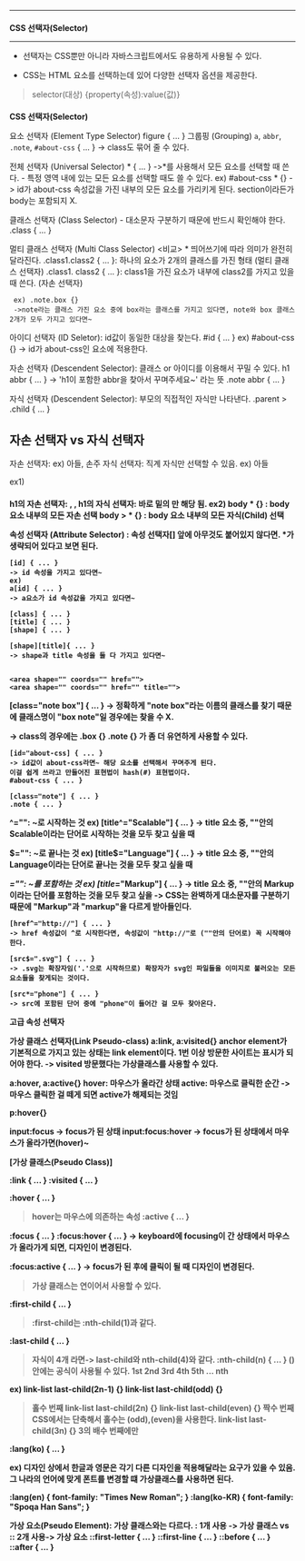 -----------------------
# CSS 선택자(Selector)
-----------------------

* 선택자는 CSS뿐만 아니라 자바스크립트에서도 유용하게 사용될 수 있다.

* CSS는 HTML 요소를 선택하는데 있어 다양한 선택자 옵션을 제공한다. 

> selector(대상) {property(속성):value(값)}

<head>
    <style type="text/css">
    h1 {font-size: 100%} 
     /* Element Type Selector */
    a {text-decoration:none}
    img {border: 0}
    </style>
</head> 


<head>
    <style type="text/css">
    h1, h2, h3, h4, h5,h6{font-wieght: normal}   
     /* Grouping: 여러 개의 요소(태그 선택자)를 일괄적으로 묶어주고, 일괄적으로 디자인해주는 것 */
    a, img, p {border:none}
    h3 span, h4 span{position:fixed:left:-2em}
    </style>

</head> 


<head>
    <style type="text/css">
    * {margin:0:padding:0};
    /* Universal Selector(전체 선택자): HTML에 존재하는 모든 요소에 일괄적으로 스타일링 주고자 할 때*/
    html body * {text-decoration:none}
    p.declation * {text-transform:capitalize}
    </style>
</head> 


<head>
    <style type="text/css">
    p.note{}
     /* Class Selector(클래스 선택자)  */
    .floatLeft{}
    .positionAbs{}
    </style>
</head> 


<head>
    <style type="text/css">
    p.note.floatLeft{}
    /* Multi Class Selector(말 그대로 여러 개의 클래스가 붙은 선택자) 
    단락 요소(p)가 note라는 클래스와 floatLeft라는 클래스를 둘 다 가질 때  
     .note와 .floatLeft 사이에 띄면 X! */
    .section.article{}
    .positionAbs{}
    </style>
</head> 

<head>
    <style type="text/css">
    ul#nav{}
    /* ID Selector(아이디 선택자)
    Hash(#)값을 통해서 아이디를 선택하게 된다.*/
    div#figure{}
    #site_info{}
    </style>
</head> 

<head>
    <style type="text/css">
    p strong{}
    /* Descendant Selector  */
    /* '단락 내부에 있는 strong을 찾아서 꾸며주세요~'라는 뜻 */
    ul li a {}
    /* 비순차 목록인 ul 내부의 li 요소를 찾은 다음에 a 요소
    -> 결국 꾸며지는 건 ul도 X, li도 X!! a요소를 최종적으로 찾은 다음에 꾸민다. 
    -> 맨 마지막에 나오는 요소를 꾸민다. */
    h3 span {}
    </style>
</head> 


# CSS 선택자(Selector)

 요소 선택자 (Element Type Selector)
    figure { ... }
 그룹핑 (Grouping)
    `a`, `abbr`, `.note`, `#about-css` { ... }
    -> class도 묶어 줄 수 있다.

전체 선택자 (Universal Selector)
    * { ... }
    ->*를 사용해서 모든 요소를 선택할 때 쓴다. 
    -  특정 영역 내에 있는 모든 요소를 선택할 때도 쓸 수 있다.
    ex)  #about-css * {}
    -> id가 about-css 속성값을 가진 내부의 모든 요소를 가리키게 된다.
    section이라든가 body는 포함되지 X. 

클래스 선택자 (Class Selector)
    - 대소문자 구분하기 때문에 반드시 확인해야 한다.
    .class { ... }

멀티 클래스 선택자 (Multi Class Selector)
    <비교>
     * 띄어쓰기에 따라 의미가 완전히 달라진다. 
    .class1.class2 { ... }: 하나의 요소가 2개의 클래스를 가진 형태 (멀티 클래스 선택자)
    .class1. class2 { ... }: class1을 가진 요소가 내부에 class2를 가지고 있을 때 쓴다. (자손 선택자)


     ex) .note.box {}
     ->note라는 클래스 가진 요소 중에 box라는 클래스를 가지고 있다면, note와 box 클래스 2개가 모두 가지고 있다면~


아이디 선택자 (ID Seletor): id값이 동일한 대상을 찾는다. 
    #id { ... }
    ex) #about-css {}
    -> id가 about-css인 요소에 적용한다. 


자손 선택자 (Descendent Selector):  클래스 or 아이디를 이용해서 꾸밀 수 있다. 
    h1 abbr {  ... }
    -> 'h1이 포함한 abbr을 찾아서 꾸며주세요~' 라는 뜻
    .note abbr { ... }
   

자식 선택자 (Descendent Selector): 부모의 직접적인 자식만 나타낸다. 
    .parent > .child { ... }

## 자손 선택자 vs 자식 선택자
자손 선택자: ex) 아들, 손주
자식 선택자: 직계 자식만 선택할 수 있음. ex) 아들

ex1) <h1>
        <strong>
            <strong>
                <abbr>
    h1의 자손 선택자: <strong>, <strong>, <abbr>
    h1의 자식 선택자: 바로 밑의 <strong>만 해당 됨. 
ex2) 
    body * {} : body 요소 내부의 모든 자손 선택
    body > * {} : body 요소 내부의 모든 자식(Child) 선택



속성 선택자 (Attribute Selector)
    : 속성 선택자[] 앞에 아무것도 붙어있지 않다면. *가 생략되어 있다고 보면 된다. 

    [id] { ... }
    -> id 속성을 가지고 있다면~
    ex) 
    a[id] { ... }
    -> a요소가 id 속성값을 가지고 있다면~

    [class] { ... }
    [title] { ... }
    [shape] { ... }

    [shape][title]{ ... }
    -> shape과 title 속성을 둘 다 가지고 있다면~


    <area shape="" coords="" href="">
    <area shape="" coords="" href="" title="">



[class="note box"] { ...  }
-> 정확하게 "note box"라는 이름의 클래스를 찾기 때문에
클래스명이 "box note"일 경우에는 찾을 수 X.

-> class의 경우에는 
.box {}
.note {} 
가 좀 더 유연하게 사용할 수 있다.


    



    [id="about-css] { ... }
    -> id값이 about-css라면~ 해당 요소를 선택해서 꾸며주게 된다. 
    이걸 쉽게 쓰라고 만들어진 표현법이 hash(#) 표현법이다. 
    #about-css { ... }

    [class="note"] { ... }
    .note { ... }




^="": ~로 시작하는 것
ex) 
[title^="Scalable"] { ... }
-> title 요소 중,  ""안의 Scalable이라는 단어로 시작하는 것을 모두 찾고 싶을 때


$="": ~로 끝나는 것
ex) 
[title$="Language"] { ... }
-> title 요소 중,  ""안의 Language이라는 단어로 끝나는 것을 모두 찾고 싶을 때

*="": ~를 포함하는 것
ex) 
[title*="Markup"] { ... }
-> title 요소 중,  ""안의 Markup이라는 단어를 포함하는 것을 모두 찾고 싶을 
-> CSS는 완벽하게 대소문자를 구분하기 때문에 "Markup"과 "markup"을 다르게 받아들인다. 

    [href^="http://"] { ... }
    -> href 속성값이 ^로 시작한다면, 속성값이 "http://"로 (""안의 단어로) 꼭 시작해야 한다.

    [src$=".svg"] { ... }
    -> .svg는 확장자임('.'으로 시작하므로) 확장자가 svg인 파일들을 이미지로 불러오는 모든 요소들을 찾게되는 것이다.

    [src*="phone"] { ... }
    -> src에 포함된 단어 중에 "phone"이 들어간 걸 모두 찾아온다. 



고급 속성 선택자

가상 클래스 선택자(Link Pseudo-class)
a:link, a:visited{}
anchor element가 기본적으로 가지고 있는 상태는 link element이다.
1번 이상 방문한 사이트는 표시가 되어야 한다. -> visited 방문했다는 가상클래스를 사용할 수 있다. 

a:hover, a:active{}
hover: 마우스가 올라간 상태
active: 마우스로 클릭한 순간 -> 마우스 클릭한 걸 떼게 되면 active가 해제되는 것임

p:hover{}

input:focus
-> focus가 된 상태
input:focus:hover
-> focus가 된 상태에서 마우스가 올라가면(hover)~



[가상 클래스(Pseudo Class)]

:link { ... }
:visited { ... }

:hover { ... }
> hover는 마우스에 의존하는 속성
:active { ... }


:focus { ... }
:focus:hover { ... }
-> keyboard에 focusing이 간 상태에서 마우스가 올라가게 되면, 디자인이 변경된다. 

:focus:active { ... }
-> focus가 된 후에 클릭이 될 때 디자인이 변경된다. 
> 가상 클래스는 연이어서 사용할 수 있다. 


:first-child { ... }
> :first-child는 :nth-child(1)과 같다.  

:last-child { ... }
>자식이 4개 라면-> last-child와 nth-child(4)와 같다. 
:nth-child(n) { ... }
>()안에는 공식이 사용될 수 있다. 
1st
2nd
3rd
4th
5th
...
nth


ex)
link-list last-child(2n-1) {}
link-list last-child(odd) {}
> 홀수 번째
link-list last-child(2n) {}
link-list last-child(even) {}
> 짝수 번째
> CSS에서는 단축해서 홀수는 (odd),(even)을 사용한다. 
link-list last-child(3n) {}
> 3의 배수 번째에만

:lang(ko) { ... }

ex) 디자인 상에서 한글과 영문은 각기 다른 디자인을 적용해달라는 요구가 있을 수 있음. 그 나라의 언어에 맞게 폰트를 변경할 떄 가상클래스를 사용하면 된다. 

:lang(en) {
    font-family: "Times New Roman";
    <!-- 명조계열체 -->
  }
:lang(ko-KR) {
    font-family: "Spoqa Han Sans";
    <!-- 고딕계열체 -->
  }


가상 요소(Pseudo Element): 가상 클래스와는 다르다. 
: 1개 사용 -> 가상 클래스 
                            vs :: 2개 사용-> 가상 요소
::first-letter { ... }
::first-line { ... }
::before { ... }
::after { ... }

